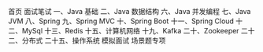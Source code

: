 首页
面试笔试
一、Java 基础
二、Java 数据结构
六、Java 并发编程
七、Java JVM
八、Spring
九、Spring MVC
十、Spring Boot
十一、Spring Cloud
十二、MySql
十三、Redis
十五、计算机网络
十九、Kafka
二十、Zookeeper
二十二、分布式
二十五、操作系统
模拟面试
场景题专项